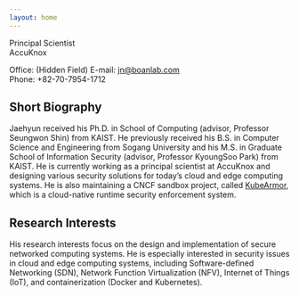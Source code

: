 ```yaml
---
layout: home
---
```


Principal Scientist  
AccuKnox  

Office: (Hidden Field)
E-mail: jn@boanlab.com  
Phone: +82-70-7954-1712  

## Short Biography

Jaehyun received his Ph.D. in School of Computing (advisor, Professor Seungwon Shin) from KAIST. He previously received his B.S. in Computer Science and Engineering from Sogang University and his M.S. in Graduate School of Information Security (advisor, Professor KyoungSoo Park) from KAIST. He is currently working as a principal scientist at AccuKnox and designing various security solutions for today’s cloud and edge computing systems. He is also maintaining a CNCF sandbox project, called [KubeArmor](https://github.com/kubearmor/KubeArmor), which is a cloud-native runtime security enforcement system.

## Research Interests

His research interests focus on the design and implementation of secure networked computing systems. He is especially interested in security issues in cloud and edge computing systems, including Software-defined Networking (SDN), Network Function Virtualization (NFV), Internet of Things (IoT), and containerization (Docker and Kubernetes).
